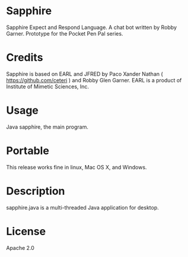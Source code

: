 # Sapphire
Sapphire Expect and Respond Language. A chat bot written by Robby Garner. Prototype for the Pocket Pen Pal series.

# Credits
Sapphire is based on EARL and JFRED by Paco Xander Nathan ( https://github.com/ceteri ) and Robby Glen Garner.
EARL is a product of Institute of Mimetic Sciences, Inc.

# Usage
Java sapphire, the main program.

# Portable
This release works fine in linux, Mac OS X, and Windows.

# Description
sapphire.java is a multi-threaded Java application for desktop.

# License
Apache 2.0

